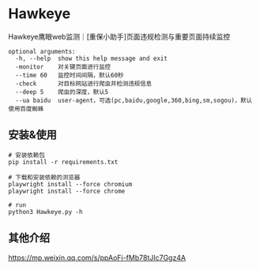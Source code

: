 # Hawkeye
Hawkeye鹰眼web监测｜[重保小助手]页面违规检测与重要页面持续监控

```
optional arguments:
  -h, --help  show this help message and exit
  -monitor    对关键页面进行监控
  --time 60   监控时间间隔，默认60秒
  -check      对目标网站进行爬虫并检测违规信息
  --deep 5    爬虫的深度，默认5
  --ua baidu  user-agent，可选(pc,baidu,google,360,bing,sm,sogou)，默认使用百度蜘蛛
```

## 安装&使用
```
# 安装依赖包
pip install -r requirements.txt

# 下载和安装依赖的浏览器
playwright install --force chromium
playwright install --force chrome

# run
python3 Hawkeye.py -h
```

## 其他介绍
https://mp.weixin.qq.com/s/ppAoFj-fMb78tJIc7Ggz4A
